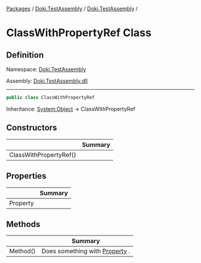 [Packages](../../README.md) / [Doki.TestAssembly](../README.md) / [Doki.TestAssembly](README.md) / 

# ClassWithPropertyRef Class

## Definition

Namespace: [Doki.TestAssembly](README.md)

Assembly: [Doki.TestAssembly.dll](../README.md)

---

```csharp
public class ClassWithPropertyRef
```

Inheritance: [System.Object](https://learn.microsoft.com/en-us/dotnet/api/System.Object) → ClassWithPropertyRef

## Constructors

|   |Summary|
|---|---|
|ClassWithPropertyRef()||


## Properties

|   |Summary|
|---|---|
|Property||


## Methods

|   |Summary|
|---|---|
|Method()|Does something with [Property](Doki.TestAssembly.ClassWithPropertyRef.md) .|


